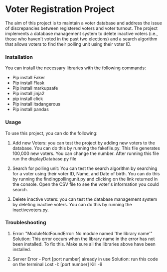 # Voter Registration Project

The aim of this project is to maintain a voter database and address the issue of discrepancies between registered voters and voter turnout. The project implements a database management system to delete inactive voters (i.e., those who haven't voted in the past two elections) and a search algorithm that allows voters to find their polling unit using their voter ID.


### Installation
 You can install the necessary libraries with the following commands:
* Pip install Faker 
* Pip install Flask 
* Pip install markupsafe
* Pip install jinja2
* pip install click
* Pip install itsdangerous
* Pip install pandas


### Usage
 To use this project, you can do the following:

1. Add new Voters: you can test the project by adding new voters to the database. You can do this by running the fakefile.py. This file generates 100,000 new voters. You can change the number. After running this file run the displayDatabase.py file

2. Search for polling unit: You can test the search algorithm by searching for a voter using their voter ID, Name, and Date of birth.  You can do this by running the findingpollingunit.py and clicking on the link returned in the console. Open the CSV file to see the voter's information you could search.

3. Delete inactive voters: you can test the database management system by deleting inactive voters. You can do this by running the inactivevoters.py.
  


### Troubleshooting 

1. Error: "ModuleNotFoundError: No module named 'the library name'"
Solution: This error occurs when the library name in the error has not been installed. To fix this. Make sure all the libraries above have been installed.
 
2. Server Error - Port [port number] already in use
Solution: run this code on the terminal 
Lost -I: [port number]
Kill -9 <PID>



